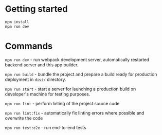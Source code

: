 # Getting started
```sh
npm install
npm run dev
```

# Commands
`npm run dev` - run webpack development server, automatically restarted backend server and this app builder.

`npm run build` - bundle the project and prepare a build ready for production deployment in `dist/` directory.

`npm run start` - start a server for launching a production build on developer's machine for testing purposes.

`npm run lint` - perform linting of the project source code

`npm run lint:fix` - automatically fix linting errors where possible and overwrite the code

`npm run test:e2e` - run end-to-end tests

